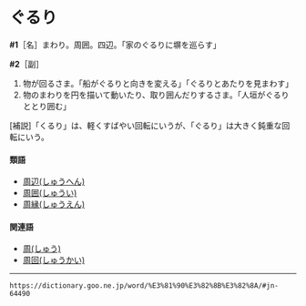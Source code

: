 # ぐるり

**\#1**［名］まわり。周囲。四辺。「家のぐるりに塀を巡らす」

**\#2**［副］
1.  物が回るさま。「船がぐるりと向きを変える」「ぐるりとあたりを見まわす」
2.  物のまわりを円を描いて動いたり、取り囲んだりするさま。「人垣がぐるりととり囲む」
    

\[補説\]「くるり」は、軽くすばやい回転にいうが、「ぐるり」は大きく鈍重な回転にいう。

#### 類語

-   [周辺(しゅうへん)](https://dictionary.goo.ne.jp/word/%E5%91%A8%E8%BE%BA/#jn-104545)
-   [周囲(しゅうい)](https://dictionary.goo.ne.jp/word/%E5%91%A8%E5%9B%B2/#jn-103187)
-   [周縁(しゅうえん)](https://dictionary.goo.ne.jp/word/%E5%91%A8%E7%B8%81/#jn-103259)

#### 関連語

-   [周(しゅう)](https://dictionary.goo.ne.jp/word/%E5%91%A8/#jn-103081)
-   [周回(しゅうかい)](https://dictionary.goo.ne.jp/word/%E5%91%A8%E5%9B%9E/#jn-103297)

---
`https://dictionary.goo.ne.jp/word/%E3%81%90%E3%82%8B%E3%82%8A/#jn-64490`